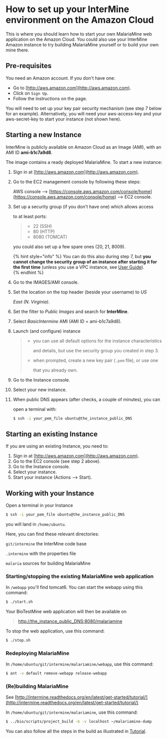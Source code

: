 # How to set up your InterMine environment on the Amazon Cloud

This is where you should learn how to start your own MalariaMine web application on the Amazon Cloud. You could also use your InterMine Amazon instance to try building MalariaMine yourself or to build your own mine there.

## Pre-requisites

You need an Amazon account. If you don't have one:

* Go to [http://aws.amazon.com](http://aws.amazon.com).
* Click on `Sign Up`.
* Follow the instructions on the page.

You will need to set up your key pair security mechanism \(see step 7 below for an example\). Alternatively, you will need your aws-access-key and your aws-secret-key to start your instance \(not shown here\).

## Starting a new Instance

InterMine is publicly available on Amazon Cloud as an Image \(AMI\), with an AMI ID **ami-b1c7a9d8**.

The image contains a ready deployed MalariaMine. To start a new instance:

1. Sign in at [http://aws.amazon.com](http://aws.amazon.com).
2. Go to the EC2 management console by following these steps:

   AWS console --&gt; [https://console.aws.amazon.com/console/home](https://console.aws.amazon.com/console/home) --&gt; EC2 console.

3. Set up a security group \(if you don't have one\) which allows access

   to at least ports:

   > * 22 \(SSH\)
   > * 80 \(HTTP\)
   > * 8080 \(TOMCAT\)

   you could also set up a few spare ones \(20, 21, 8009\).

   {% hint style="info" %} 
   You can do this also during step 7, but **you cannot change the security group of an instance after starting it for the first time** \(unless you use a VPC instance, see [User Guide](http://docs.aws.amazon.com/AmazonVPC/latest/UserGuide/VPC_Introduction.html)\).  
   {% endhint %}

4. Go to the IMAGES/AMI console.
5. Set the location on the top header \(beside your username\) to _US_

   _East \(N. Virginia\)_.

6. Set the filter to _Public Images_ and search for **InterMine**.
7. Select _BasicIntermine_ AMI \(AMI ID = ami-b1c7a9d8\).
8. Launch \(and configure\) instance

   > * you can use all default options for the instance characteristics
   >
   >   and details, but use the security group you created in step 3.
   >
   > * when prompted, create a new key pair \(`.pem` file\), or use one
   >
   >   that you already own.

9. Go to the Instance console.
10. Select your new instance.
11. When public DNS appears \(after checks, a couple of minutes\), you can

    open a terminal with:

    ```bash
    $ ssh -i your_pem_file ubuntu@the_instance_public_DNS
    ```

## Starting an existing Instance

If you are using an existing Instance, you need to:

1. Sign in at [http://aws.amazon.com](http://aws.amazon.com).
2. Go to the EC2 console \(see step 2 above\).
3. Go to the Instance console.
4. Select your instance.
5. Start your instance \(Actions --&gt; Start\).

## Working with your Instance

Open a terminal in your Instance

```bash
$ ssh -i your_pem_file ubuntu@the_instance_public_DNS
```

you will land in `/home/ubuntu`.

Here, you can find these relevant directories:

`git/intermine` the InterMine code base

`.intermine` with the properties file

`malaria` sources for building MalariaMine

### Starting/stopping the existing MalariaMine web application

In `/webapp` you'll find tomcat6. You can start the webapp using this command:

```bash
$ ./start.sh
```

Your BioTestMine web application will then be available on

> [http://the\_instance\_public\_DNS:8080/malariamine](http://the_instance_public_DNS:8080/malariamine)

To stop the web application, use this command:

```bash
$ ./stop.sh
```

### Redeploying MalariaMine

In `/home/ubuntu/git/intermine/malariamine/webapp`, use this command:

```bash
$ ant -v default remove-webapp release-webapp
```

### \(Re\)building MalariaMine

See [http://intermine.readthedocs.org/en/latest/get-started/tutorial/](http://intermine.readthedocs.org/en/latest/get-started/tutorial/)

In `/home/ubuntu/git/intermine/malariamine`, use this command:

```bash
$ ../bio/scripts/project_build -b -v localhost ~/malariamine-dump
```

You can also follow all the steps in the build as illustrated in [Tutorial](../get-started/tutorial/index.md).

